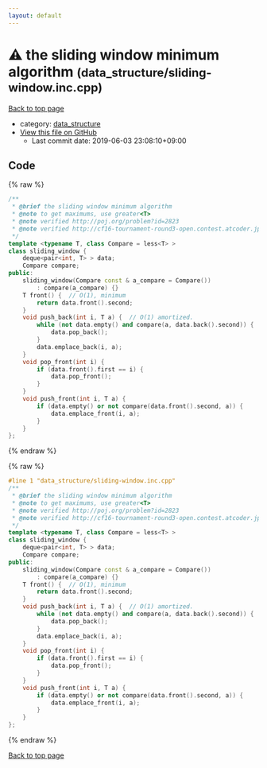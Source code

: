 ```yaml
---
layout: default
---
```


<!-- mathjax config similar to math.stackexchange -->
<script type="text/javascript" async
  src="https://cdnjs.cloudflare.com/ajax/libs/mathjax/2.7.5/MathJax.js?config=TeX-MML-AM_CHTML">
</script>
<script type="text/x-mathjax-config">
  MathJax.Hub.Config({
    TeX: { equationNumbers: { autoNumber: "AMS" }},
    tex2jax: {
      inlineMath: [ ['$','$'] ],
      processEscapes: true
    },
    "HTML-CSS": { matchFontHeight: false },
    displayAlign: "left",
    displayIndent: "2em"
  });
</script>

<script type="text/javascript" src="https://cdnjs.cloudflare.com/ajax/libs/jquery/3.4.1/jquery.min.js"></script>
<script src="https://cdn.jsdelivr.net/npm/jquery-balloon-js@1.1.2/jquery.balloon.min.js" integrity="sha256-ZEYs9VrgAeNuPvs15E39OsyOJaIkXEEt10fzxJ20+2I=" crossorigin="anonymous"></script>
<script type="text/javascript" src="../../assets/js/copy-button.js"></script>
<link rel="stylesheet" href="../../assets/css/copy-button.css" />


# :warning: the sliding window minimum algorithm <small>(data_structure/sliding-window.inc.cpp)</small>

<a href="../../index.html">Back to top page</a>

* category: <a href="../../index.html#c8f6850ec2ec3fb32f203c1f4e3c2fd2">data_structure</a>
* <a href="{{ site.github.repository_url }}/blob/master/data_structure/sliding-window.inc.cpp">View this file on GitHub</a>
    - Last commit date: 2019-06-03 23:08:10+09:00




## Code

<a id="unbundled"></a>
{% raw %}
```cpp
/**
 * @brief the sliding window minimum algorithm
 * @note to get maximums, use greater<T>
 * @note verified http://poj.org/problem?id=2823
 * @note verified http://cf16-tournament-round3-open.contest.atcoder.jp/tasks/asaporo_d
 */
template <typename T, class Compare = less<T> >
class sliding_window {
    deque<pair<int, T> > data;
    Compare compare;
public:
    sliding_window(Compare const & a_compare = Compare())
        : compare(a_compare) {}
    T front() {  // O(1), minimum
        return data.front().second;
    }
    void push_back(int i, T a) {  // O(1) amortized.
        while (not data.empty() and compare(a, data.back().second)) {
            data.pop_back();
        }
        data.emplace_back(i, a);
    }
    void pop_front(int i) {
        if (data.front().first == i) {
            data.pop_front();
        }
    }
    void push_front(int i, T a) {
        if (data.empty() or not compare(data.front().second, a)) {
            data.emplace_front(i, a);
        }
    }
};

```
{% endraw %}

<a id="bundled"></a>
{% raw %}
```cpp
#line 1 "data_structure/sliding-window.inc.cpp"
/**
 * @brief the sliding window minimum algorithm
 * @note to get maximums, use greater<T>
 * @note verified http://poj.org/problem?id=2823
 * @note verified http://cf16-tournament-round3-open.contest.atcoder.jp/tasks/asaporo_d
 */
template <typename T, class Compare = less<T> >
class sliding_window {
    deque<pair<int, T> > data;
    Compare compare;
public:
    sliding_window(Compare const & a_compare = Compare())
        : compare(a_compare) {}
    T front() {  // O(1), minimum
        return data.front().second;
    }
    void push_back(int i, T a) {  // O(1) amortized.
        while (not data.empty() and compare(a, data.back().second)) {
            data.pop_back();
        }
        data.emplace_back(i, a);
    }
    void pop_front(int i) {
        if (data.front().first == i) {
            data.pop_front();
        }
    }
    void push_front(int i, T a) {
        if (data.empty() or not compare(data.front().second, a)) {
            data.emplace_front(i, a);
        }
    }
};

```
{% endraw %}

<a href="../../index.html">Back to top page</a>

